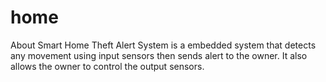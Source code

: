 # home

About
Smart Home Theft Alert System is a embedded system that detects any movement using input sensors then sends alert to the owner. It also allows the owner to control the output sensors.
